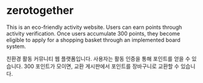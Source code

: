 # zerotogether
This is an eco-friendly activity website. Users can earn points through activity verification. Once users accumulate 300 points, they become eligible to apply for a shopping basket through an implemented board system.

친환경 활동 커뮤니티 웹 플랫폼입니다. 사용자는 활동 인증을 통해 포인트를 얻을 수 있습니다. 300 포인트가 모이면, 교환 게시판에서 포인트를 장바구니로 교환할 수 있습니다.
